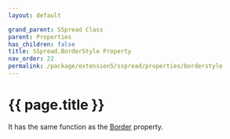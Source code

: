 ```yaml
---
layout: default

grand_parent: SSpread Class
parent: Properties
has_children: false
title: SSpread.BorderStyle Property
nav_order: 22
permalink: /package/extension5/sspread/properties/borderstyle
---
```

# {{ page.title }}

It has the same function as the  <a href="/package/extension5/sspread/properties/border">Border</a> property.